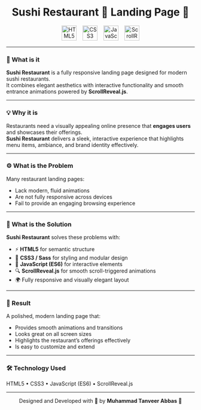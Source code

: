 <div align="center">

# Sushi Restaurant 🍣 Landing Page 📃

</div>

<div align="center">
  <img src="https://img.shields.io/badge/HTML5-E34F26?logo=html5&logoColor=white&style=for-the-badge" height="40" alt="HTML5 logo" style="margin-right:12px;" />
  <img src="https://img.shields.io/badge/CSS3-1572B6?logo=css3&logoColor=white&style=for-the-badge" height="40" alt="CSS3 logo" style="margin-right:12px;" />
  <img src="https://img.shields.io/badge/JavaScript-F7DF1E?logo=javascript&logoColor=black&style=for-the-badge" height="40" alt="JavaScript logo" style="margin-right:12px;" />
  <img src="https://img.shields.io/badge/ScrollReveal.js-000000?logo=javascript&logoColor=white&style=for-the-badge" height="40" alt="ScrollReveal.js logo" />
</div>

---

### 🧠 What is it

**Sushi Restaurant** is a fully responsive landing page designed for modern sushi restaurants.  
It combines elegant aesthetics with interactive functionality and smooth entrance animations powered by **ScrollReveal.js**.

---

### 💡 Why it is

Restaurants need a visually appealing online presence that **engages users** and showcases their offerings.  
**Sushi Restaurant** delivers a sleek, interactive experience that highlights menu items, ambiance, and brand identity effectively.

---

### ⚙️ What is the Problem

Many restaurant landing pages:

- Lack modern, fluid animations  
- Are not fully responsive across devices  
- Fail to provide an engaging browsing experience

---

### 🧩 What is the Solution

**Sushi Restaurant** solves these problems with:

- ⚡ **HTML5** for semantic structure  
- 🎨 **CSS3 / Sass** for styling and modular design  
- 🧠 **JavaScript (ES6)** for interactive elements  
- 🔍 **ScrollReveal.js** for smooth scroll-triggered animations  
- 🌍 Fully responsive and visually elegant layout

---

### 🚀 Result

A polished, modern landing page that:

- Provides smooth animations and transitions  
- Looks great on all screen sizes  
- Highlights the restaurant’s offerings effectively  
- Is easy to customize and extend

---

### 🛠️ Technology Used

HTML5 • CSS3 • JavaScript (ES6) • ScrollReveal.js

---

<div align="center">

Designed and Developed with 🧠 by **Muhammad Tanveer Abbas** 🌟

</div>


